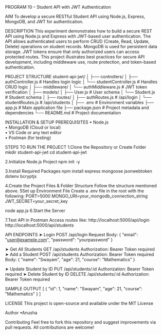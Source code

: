 PROGRAM 10 – Student API with JWT Authentication

AIM
To develop a secure RESTful Student API using Node.js, Express, MongoDB, and JWT for authentication.

DESCRIPTION
This experiment demonstrates how to build a secure REST API using Node.js and Express with JWT-based user authentication. The API allows authenticated users to perform CRUD (Create, Read, Update, Delete) operations on student records. MongoDB is used for persistent data storage. JWT tokens ensure that only authorized users can access protected routes. This project illustrates best practices for secure API development, including middleware use, route protection, and token-based authentication.

PROJECT STRUCTURE
student-api-jwt/
│
├── controllers/
│ ├── authController.js # Handles login logic
│ └── studentController.js # Handles CRUD logic
│
├── middleware/
│ └── authMiddleware.js # JWT token verification
│
├── models/
│ ├── User.js # User schema
│ └── Student.js # Student schema
│
├── routes/
│ ├── authRoutes.js # /api/login
│ └── studentRoutes.js # /api/students
│
├── .env # Environment variables
├── app.js # Main application file
├── package.json # Project metadata and dependencies
└── README.md # Project documentation

 
INSTALLATION & SETUP
PREREQUISITES
•	Node.js  
•	MongoDB (Cloud or local)  
•	VS Code or any text editor  
•	Postman (for testing)

STEPS TO RUN THE PROJECT
1.Clone the Repository or Create Folder
mkdir student-api-jwt
cd student-api-jwt

2.Initialize Node.js Project
npm init -y

3.Install Required Packages
npm install express mongoose jsonwebtoken dotenv bcryptjs

4.Create the Project Files & Folder Structure
Follow the structure mentioned above.
5Set up Environment File
Create a .env file in the root with the following:
PORT=5000
MONGO_URI=your_mongodb_connection_string
JWT_SECRET=your_secret_key

node app.js
6.Start the Server

7.Test API in Postman
Access routes like:
http://localhost:5000/api/login
http://localhost:5000/api/students

API ENDPOINTS
➤ Login
POST /api/login
Request Body:
{
  "email": "user@example.com",
  "password": "yourpassword"
}

➤ Get All Students
GET /api/students
Authorization: Bearer Token required
➤ Add a Student
POST /api/students
Authorization: Bearer Token required
Body:
{
  "name": "Swayam",
  "age": 21,
  "course": "Mathematics"
}

➤ Update Student by ID
PUT /api/students/:id
Authorization: Bearer Token required
➤ Delete Student by ID
DELETE /api/students/:id
Authorization: Bearer Token required

SAMPLE OUTPUT
[
  {
    "id": 1,
    "name": "Swayam",
    "age": 21,
    "course": "Mathematics"
  }
]

LICENSE
This project is open-source and available under the MIT License

Author
•Anusha

Contributing
Feel free to fork this repository and suggest improvements via pull requests. All contributions are welcome!
